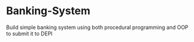 # Banking-System
Build simple banking system using both procedural programming and OOP to submit it to DEPI
